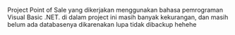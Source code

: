 Project Point of Sale yang dikerjakan menggunakan bahasa pemrograman Visual Basic .NET. di dalam project ini masih banyak kekurangan, dan masih belum ada databasenya dikarenakan lupa tidak dibackup hehehe
